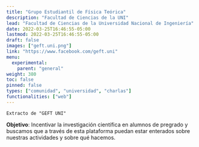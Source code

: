 ```yaml
---
title: "Grupo Estudiantil de Física Teórica"
description: "Facultad de Ciencias de la UNI"
lead: "Facultad de Ciencias de la Universidad Nacional de Ingeniería"
date: 2022-03-25T16:46:55-05:00
lastmod: 2022-03-25T16:46:55-05:00
draft: false
images: ["geft.uni.png"]
link: "https://www.facebook.com/geft.uni"
menu:
  experimental:
    parent: "general"
weight: 380
toc: false
pinned: false
types: ["comunidad", "universidad", "charlas"]
functionalities: ["web"]
---
```


```text
Extracto de "GEFT UNI"
```

**Objetivo**: Incentivar la investigación científica en alumnos de pregrado y buscamos que a través de esta plataforma puedan estar enterados sobre nuestras actividades y sobre qué hacemos.
